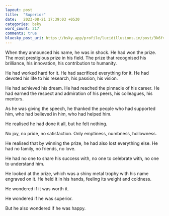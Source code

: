 ```yaml
---
layout: post
title:  "Superior"
date:   2023-08-21 17:39:03 +0530
categories: bsky
word_count: 217
comments: true
bluesky_post_uri: https://bsky.app/profile/lucidillusions.in/post/3k6fvyumhna2g
---
```

When they announced his name, he was in shock. He had won the prize. The most prestigious prize in his field. The prize that recognised his brilliance, his innovation, his contribution to humanity.

He had worked hard for it. He had sacrificed everything for it. He had devoted his life to his research, his passion, his vision.

He had achieved his dream. He had reached the pinnacle of his career. He had earned the respect and admiration of his peers, his colleagues, his mentors.

As he was giving the speech, he thanked the people who had supported him, who had believed in him, who had helped him.

He realised he had done it all, but he felt nothing.

No joy, no pride, no satisfaction. Only emptiness, numbness, hollowness.

He realised that by winning the prize, he had also lost everything else. He had no family, no friends, no love.

He had no one to share his success with, no one to celebrate with, no one to understand him.

He looked at the prize, which was a shiny metal trophy with his name engraved on it. He held it in his hands, feeling its weight and coldness.

He wondered if it was worth it.

He wondered if he was superior.

But he also wondered if he was happy.
